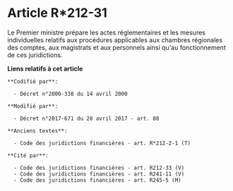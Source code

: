 # Article R*212-31

Le Premier ministre prépare les actes réglementaires et les mesures individuelles relatifs aux procédures applicables aux
chambres régionales des comptes, aux magistrats et aux personnels ainsi qu'au fonctionnement de ces juridictions.

**Liens relatifs à cet article**

	**Codifié par**:

	  - Décret n°2000-338 du 14 avril 2000

	**Modifié par**:

	  - Décret n°2017-671 du 28 avril 2017 - art. 80

	**Anciens textes**:

	  - Code des juridictions financières - art. R*212-2-1 (T)

	**Cité par**:

	  - Code des juridictions financières - art. R212-33 (V)
	  - Code des juridictions financières - art. R241-11 (V)
	  - Code des juridictions financières - art. R245-5 (M)
